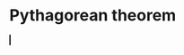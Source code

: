 # Pythagorean theorem

<canvas id="myCanvas" width="800" height="600" style="border:1px solid #000000;"></canvas>

<script>
var c = document.getElementById("myCanvas");
var ctx = c.getContext("2d");
ctx.beginPath();
ctx.moveTo(300,200);
ctx.lineTo(400,200);
ctx.lineTo(400,400);
ctx.closePath();
ctx.fillStyle = 'white';
ctx.strokeStyle = '#202020';
ctx.fill();
ctx.stroke();
</script>